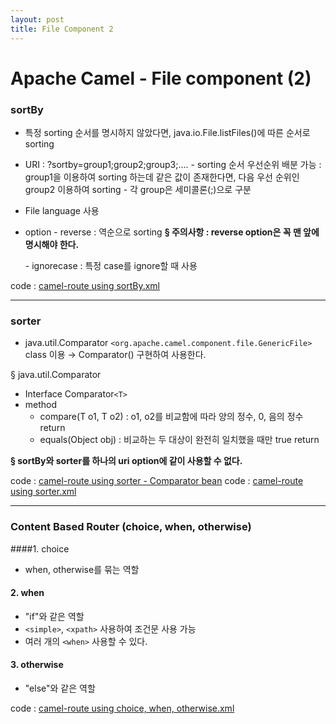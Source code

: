 ```yaml
---
layout: post
title: File Component 2
---
```


Apache Camel - File component (2)
=============================
### sortBy

* 특정 sorting 순서를 명시하지 않았다면, java.io.File.listFiles()에 따른 순서로 sorting

* URI : ?sortby=group1;group2;group3;....
	\- sorting 순서 우선순위 배분 가능 : group1을 이용하여 sorting 하는데 같은 값이 존재한다면, 다음 우선 순위인 group2 이용하여 sorting
	\- 각 group은 세미콜론(;)으로 구분
* File language 사용
* option
	\- reverse : 역순으로 sorting
    **§ 주의사항 : reverse option은 꼭 맨 앞에 명시해야 한다.**

    \- ignorecase : 특정 case를 ignore할 때 사용


code : [camel-route using sortBy.xml](https://github.com/torpedocorp/torpedocorp.github.io/blob/master/_posts/routeXML/route_fileComponent_3.xml)

-----------------------------------------------------------------
### sorter

* java.util.Comparator `<org.apache.camel.component.file.GenericFile>` class 이용
	→ Comparator() 구현하여 사용한다.


§ java.util.Comparator
* Interface Comparator`<T>`
* method
	- compare(T o1, T o2)
		: o1, o2를 비교함에 따라 양의 정수, 0, 음의 정수 return
	- equals(Object obj)
		: 비교하는 두 대상이 완전히 일치했을 때만 true return


**§ sortBy와 sorter를 하나의 uri option에 같이 사용할 수 없다.**

code : [camel-route using sorter - Comparator bean](https://github.com/torpedocorp/torpedocorp.github.io/blob/master/_posts/routeXML/kr/co/bizframe/comparator/MyFileSorter.java)
code : [camel-route using sorter.xml](https://github.com/torpedocorp/torpedocorp.github.io/blob/master/_posts/routeXML/route_fileComponent_4.xml)

-----------------------------------------------------------------
### Content Based Router (choice, when, otherwise)

####1. choice
* when, otherwise를 묶는 역할

#### 2. when
* "if"와 같은 역할
* `<simple>`, `<xpath>` 사용하여 조건문 사용 가능
* 여러 개의 `<when>` 사용할 수 있다.

#### 3. otherwise
* "else"와 같은 역할

code : [camel-route using choice, when, otherwise.xml](https://github.com/torpedocorp/torpedocorp.github.io/blob/master/_posts/routeXML/route_fileComponent_5.xml)



